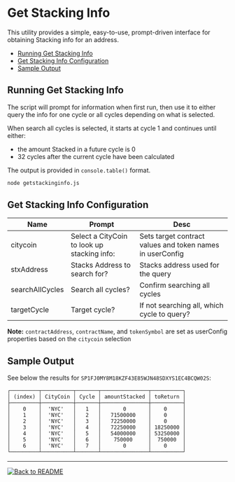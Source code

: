 # Get Stacking Info <!-- omit in toc -->

This utility provides a simple, easy-to-use, prompt-driven interface for obtaining Stacking info for an address.

- [Running Get Stacking Info](#running-get-stacking-info)
- [Get Stacking Info Configuration](#get-stacking-info-configuration)
- [Sample Output](#sample-output)

## Running Get Stacking Info

The script will prompt for information when first run, then use it to either query the info for one cycle or all cycles depending on what is selected.

When search all cycles is selected, it starts at cycle 1 and continues until either:

- the amount Stacked in a future cycle is 0
- 32 cycles after the current cycle have been calculated

The output is provided in `console.table()` format.

```bash
node getstackinginfo.js
```

## Get Stacking Info Configuration

| Name            | Prompt                                      | Desc                                                      |
| --------------- | ------------------------------------------- | --------------------------------------------------------- |
| citycoin        | Select a CityCoin to look up stacking info: | Sets target contract values and token names in userConfig |
| stxAddress      | Stacks Address to search for?               | Stacks address used for the query                         |
| searchAllCycles | Search all cycles?                          | Confirm searching all cycles                              |
| targetCycle     | Target cycle?                               | If not searching all, which cycle to query?               |

**Note:** `contractAddress`, `contractName`, and `tokenSymbol` are set as userConfig properties based on the `citycoin` selection

## Sample Output

See below the results for `SP1FJ0MY8M18KZF43E85WJN48SDXYS1EC4BCQW02S`:

```none
┌─────────┬──────────┬───────┬───────────────┬──────────┐
│ (index) │ CityCoin │ Cycle │ amountStacked │ toReturn │
├─────────┼──────────┼───────┼───────────────┼──────────┤
│    0    │  'NYC'   │   1   │       0       │    0     │
│    1    │  'NYC'   │   2   │   71500000    │    0     │
│    2    │  'NYC'   │   3   │   72250000    │    0     │
│    3    │  'NYC'   │   4   │   72250000    │ 18250000 │
│    4    │  'NYC'   │   5   │   54000000    │ 53250000 │
│    5    │  'NYC'   │   6   │    750000     │  750000  │
│    6    │  'NYC'   │   7   │       0       │    0     │
└─────────┴──────────┴───────┴───────────────┴──────────┘
```

---

[![Back to README](https://img.shields.io/static/v1?label=&message=Back%20to%20README&color=3059d9&style=for-the-badge)](README.md)
